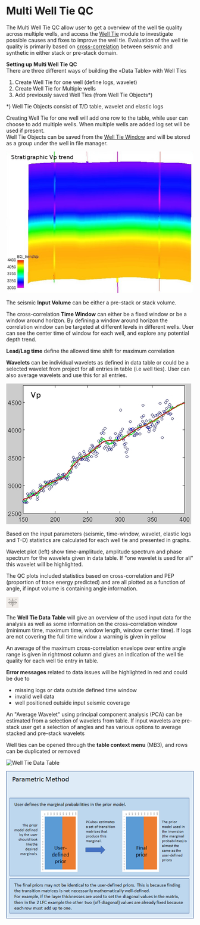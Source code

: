 # Multi Well Tie QC

The Multi Well Tie QC allow user to get a overview of the well tie quality across multiple wells, and access the [Well Tie](../well-tie/) module to investigate possible causes and fixes to improve the well tie. Evaluation of the well tie quality is primarily based on [cross-correlation](../well-tie/cross-correlation.md) between seismic and synthetic in either stack or pre-stack domain.

**Setting up Multi Well Tie QC**  
There are three different ways of building the «Data Table» with Well Ties

1. Create Well Tie for one well \(define logs, wavelet\)
2. Create Well Tie for Multiple wells
3. Add previously saved Well Ties \(from Well Tie Objects\*\)

\*\) Well Tie Objects consist of T/D table, wavelet and elastic logs

Creating Well Tie for one well will add one row to the table, while user can choose to add multiple wells. When multiple wells are added log set will be used if present.  
Well Tie Objects can be saved from the [Well Tie Window](../well-tie/the-well-tie-window.md) and will be stored as a group under the well in file manager.  

![Setting up Multi Well Tie QC \(three different ways to populate Multi Well Tie data table \)](../../../.gitbook/assets/image%20%2862%29.png)

The seismic **Input Volume** can be either a pre-stack or stack volume.

The cross-correlation **Time Window** can either be a fixed window or be a window around horizon. By defining a window around horizon the correlation window can be targeted at different levels in different wells. User can see the center time of window for each well, and explore any potential depth trend.

**Lead/Lag time** define the allowed time shift for maximum correlation

**Wavelets** can be individual wavelets as defined in data table or could be a selected wavelet from project for all entries in table \(i.e well ties\). User can also average wavelets and use this for all entries.

![Input Volume, setting Time Window and selecting wavelets for cross-correlation analysis](../../../.gitbook/assets/image%20%2828%29.png)

Based on the input parameters \(seismic, time-window, wavelet, elastic logs and T-D\) statistics are calculated for each well tie and presented in graphs.

Wavelet plot \(left\) show time-amplitude, amplitude spectrum and phase spectrum for the wavelets given in data table. If "one wavelet is used for all" this wavelet will be highlighted.

The QC plots included statistics based on cross-correlation and PEP \(proportion of trace energy predicted\) and are all plotted as a function of angle, if input volume is containing angle information.

![Multi Well Tie QC - Graphs \(individual graphs can be hidden by eye-icon in Data Table\)](../../../.gitbook/assets/image%20%2823%29.png)

The **Well Tie Data Table** will give an overview of the used input data for the analysis as well as some information on the cross-correlation window \(minimum time, maximum time, window length, window center time\). If logs are not covering the full time window a warning is given in yellow

An average of the maximum cross-correlation envelope over entire angle range is given in rightmost column and gives an indication of the well tie quality for each well tie entry in table.

**Error messages** related to data issues will be highlighted in red and could be due to

* missing logs or data outside defined time window  
* invalid well data
* well positioned outside input seismic coverage

An "Average Wavelet" using principal component analysis \(PCA\) can be estimated from a selection of wavelets from table. If input wavelets are pre-stack user get a selection of angles and has various options to average stacked and pre-stack wavelets 

Well ties can be opened through the **table context menu** \(MB3\), and rows can be duplicated or removed

![Well Tie Data Table](../../../.gitbook/assets/image%20%2870%29.png)

![Table: Row context menu. Can select multiple rows \(CTRL+MB1\) and remove from table](../../../.gitbook/assets/image%20%2858%29.png)

